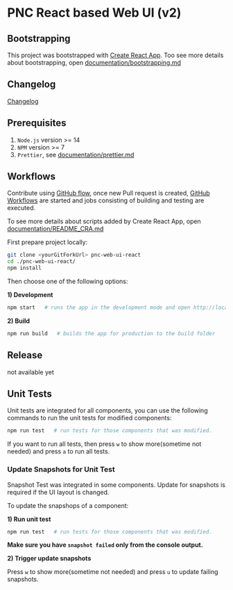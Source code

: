 # PNC React based Web UI (v2)

## Bootstrapping

This project was bootstrapped with [Create React App](https://github.com/facebook/create-react-app). Too see more details about bootstrapping, open [documentation/bootstrapping.md](./documentation/bootstrapping.md)

## Changelog

[Changelog](https://github.com/project-ncl/pnc-web-ui-react/wiki/Changelog)

## Prerequisites

1. `Node.js` version >= 14
2. `NPM` version >= 7
3. `Prettier`, see [documentation/prettier.md](./documentation/prettier.md)

## Workflows

Contribute using [GitHub flow](https://guides.github.com/introduction/flow/), once new Pull request is created, [GitHub Workflows](https://github.com/project-ncl/pnc-web-ui-react/tree/main/.github/workflows) are started and jobs consisting of building and testing are executed.

To see more details about scripts added by Create React App, open [documentation/README_CRA.md](./documentation/README_CRA.md)

First prepare project locally:

```bash
git clone <yourGitForkUrl> pnc-web-ui-react
cd ./pnc-web-ui-react/
npm install
```

Then choose one of the following options:

**1) Development**

```bash
npm start   # runs the app in the development mode and open http://localhost:3000
```

**2) Build**

```bash
npm run build   # builds the app for production to the build folder
```

## Release

not available yet

## Unit Tests

Unit tests are integrated for all components, you can use the following commands to run the unit tests for modified components:

```bash
npm run test   # run tests for those components that was modified.
```

If you want to run all tests, then press `w` to show more(sometime not needed) and press `a` to run all tests.

### Update Snapshots for Unit Test

Snapshot Test was integrated in some components. Update for snapshots is required if the UI layout is changed.

To update the snapshops of a component:

**1) Run unit test**

```bash
npm run test   # run tests for those components that was modified.
```

**Make sure you have `snapshot failed` only from the console output.**

**2) Trigger update snapshots**

Press `w` to show more(sometime not needed) and press `u` to update failing snapshots.
